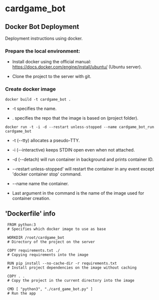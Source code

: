 # cardgame_bot

## Docker Bot Deployment
Deployment instructions using docker.

<h3>Prepare the local environment:</h3>
  
  - Install docker using the official manual: https://docs.docker.com/engine/install/ubuntu/ (Ubuntu server).
  
  - Clone the project to the server with git.

<h3>Create docker image</h3>

```
docker build -t cardgame_bot .
```

  - -t specifies the name.
  
  - . specifies the repo that the image is based on (project folder).



```
docker run -t -i -d --restart unless-stopped --name cardgame_bot_run cardgame_bot
```
  - -t (--tty) allocates a pseudo-TTY.
  
  - -i (--interactive) keeps STDIN open even when not attached.
  
  - -d (--detach) will run container in background and prints container ID.
  
  - --restart unless-stopped' will restart the container in any event except 'docker container stop' command.
  
  - --name name the container.
  
  - Last argument in the command is the name of the image used for container creation.
  
  
 ## 'Dockerfile' info

     FROM python:3 
     # Specifies which docker image to use as base
  
     WORKDIR /root/cardgame_bot
     # Directory of the project on the server
  
     COPY requirements.txt ./
     # Copying requirements into the image
  
     RUN pip install --no-cache-dir -r requirements.txt
     # Install project dependencies on the image without caching
  
     COPY . .
     # Copy the project in the current directory into the image
  
     CMD [ "python3", "./card_game_bot.py" ]
     # Run the app
